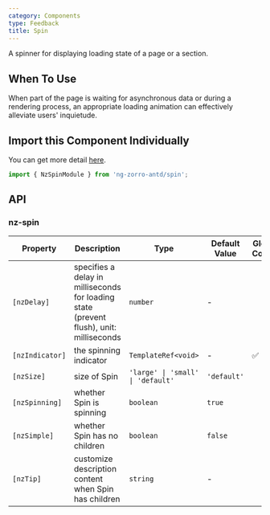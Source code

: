 ```yaml
---
category: Components
type: Feedback
title: Spin
---
```


A spinner for displaying loading state of a page or a section.

## When To Use

When part of the page is waiting for asynchronous data or during a rendering process, an appropriate loading animation can effectively alleviate users' inquietude.

## Import this Component Individually

You can get more detail [here](/docs/getting-started/en#import-a-component-individually).

```ts
import { NzSpinModule } from 'ng-zorro-antd/spin';
```

## API

### nz-spin

| Property | Description | Type | Default Value | Global Config |
| -------- | ----------- | ---- | ------------- | ------------- |
| `[nzDelay]` | specifies a delay in milliseconds for loading state (prevent flush), unit: milliseconds | `number` | - |
| `[nzIndicator]` | the spinning indicator | `TemplateRef<void>` | - | ✅ |
| `[nzSize]` | size of Spin | `'large' \| 'small' \| 'default'` | `'default'` |
| `[nzSpinning]` | whether Spin is spinning | `boolean` | `true` |
| `[nzSimple]` | whether Spin has no children | `boolean` | `false` |
| `[nzTip]` | customize description content when Spin has children | `string` | - |
